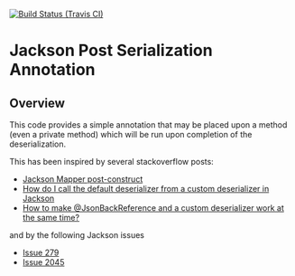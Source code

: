 [![Build Status (Travis CI)](https://travis-ci.org/rnc/jackson-annotation.svg?branch=master)](https://travis-ci.org/rnc/jackson-annotation.svg?branch=master)



# Jackson Post Serialization Annotation

## Overview

This code provides a simple annotation that may be placed upon a method (even a private method) which will be run upon completion of the deserialization.

This has been inspired by several stackoverflow posts:

* [Jackson Mapper post-construct](https://stackoverflow.com/questions/6834677/jackson-mapper-post-construct/6834831#6834831)
* [How do I call the default deserializer from a custom deserializer in Jackson](https://stackoverflow.com/questions/18313323/how-do-i-call-the-default-deserializer-from-a-custom-deserializer-in-jackson/18405958#18405958)
* [How to make @JsonBackReference and a custom deserializer work at the same time?](https://stackoverflow.com/questions/55924605/jackson-how-to-make-jsonbackreference-and-a-custom-deserializer-work-at-the-sa)

and by the following Jackson issues
* [Issue 279](https://github.com/FasterXML/jackson-databind/issues/279)
* [Issue 2045](https://github.com/FasterXML/jackson-databind/issues/2045)